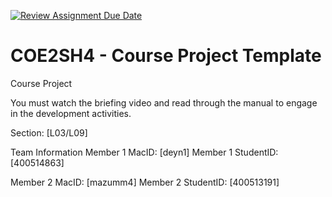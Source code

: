 [![Review Assignment Due Date](https://classroom.github.com/assets/deadline-readme-button-22041afd0340ce965d47ae6ef1cefeee28c7c493a6346c4f15d667ab976d596c.svg)](https://classroom.github.com/a/mLqiHWLE)
# COE2SH4 - Course Project Template
Course Project

You must watch the briefing video and read through the manual to engage in the development activities.


Section: [L03/L09]

Team Information
Member 1 MacID: [deyn1]
Member 1 StudentID: [400514863]

Member 2 MacID: [mazumm4]
Member 2 StudentID: [400513191]

